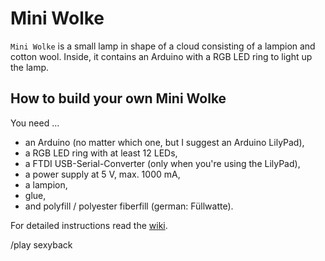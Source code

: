 # Mini Wolke
`Mini Wolke` is a small lamp in shape of a cloud consisting of a lampion and cotton wool. Inside, it contains an Arduino with a RGB LED ring to light up the lamp.

## How to build your own Mini Wolke
You need ...
* an Arduino (no matter which one, but I suggest an Arduino LilyPad),
* a RGB LED ring with at least 12 LEDs,
* a FTDI USB-Serial-Converter (only when you're using the LilyPad),
* a power supply at 5 V, max. 1000 mA,
* a lampion,
* glue,
* and polyfill / polyester fiberfill (german: Füllwatte).

For detailed instructions read the [wiki](http://github.com/philenius/MiniWolke/wiki).

/play sexyback
